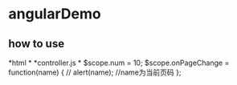 # angularDemo
## how to use
  *html
      * <my-page num={{num}} on-page-change="onPageChange(name)"></my-page>
  *controller.js
      *  $scope.num = 10;
        $scope.onPageChange = function(name) {
            // alert(name);
            //name为当前页码
        };
